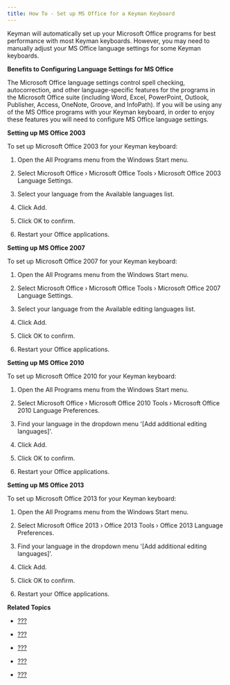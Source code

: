 ```yaml
---
title: How To - Set up MS Office for a Keyman Keyboard
---
```


Keyman will automatically set up your Microsoft Office programs for best
performance with most Keyman keyboards. However, you may need to
manually adjust your MS Office language settings for some Keyman
keyboards.

**Benefits to Configuring Language Settings for MS Office**

The Microsoft Office language settings control spell checking,
autocorrection, and other language-specific features for the programs in
the Microsoft Office suite (including Word, Excel, PowerPoint, Outlook,
Publisher, Access, OneNote, Groove, and InfoPath). If you will be using
any of the MS Office programs with your Keyman keyboard, in order to
enjoy these features you will need to configure MS Office language
settings.

**Setting up MS Office 2003**

To set up Microsoft Office 2003 for your Keyman keyboard:

1.  Open the All Programs menu from the Windows Start menu.

2.  Select Microsoft Office › Microsoft Office Tools › Microsoft Office
    2003 Language Settings.

3.  Select your language from the Available languages list.

4.  Click Add.

5.  Click OK to confirm.

6.  Restart your Office applications.

**Setting up MS Office 2007**

To set up Microsoft Office 2007 for your Keyman keyboard:

1.  Open the All Programs menu from the Windows Start menu.

2.  Select Microsoft Office › Microsoft Office Tools › Microsoft Office
    2007 Language Settings.

3.  Select your language from the Available editing languages list.

4.  Click Add.

5.  Click OK to confirm.

6.  Restart your Office applications.

**Setting up MS Office 2010**

To set up Microsoft Office 2010 for your Keyman keyboard:

1.  Open the All Programs menu from the Windows Start menu.

2.  Select Microsoft Office › Microsoft Office 2010 Tools › Microsoft
    Office 2010 Language Preferences.

3.  Find your language in the dropdown menu '\[Add additional editing
    languages\]'.

4.  Click Add.

5.  Click OK to confirm.

6.  Restart your Office applications.

**Setting up MS Office 2013**

To set up Microsoft Office 2013 for your Keyman keyboard:

1.  Open the All Programs menu from the Windows Start menu.

2.  Select Microsoft Office 2013 › Office 2013 Tools › Office 2013
    Language Preferences.

3.  Find your language in the dropdown menu '\[Add additional editing
    languages\]'.

4.  Click Add.

5.  Click OK to confirm.

6.  Restart your Office applications.

**Related Topics**

-   [???](#start_download-install_keyboard)

-   [???](#start_configure_computer)

-   [???](#start_font)

-   [???](#start_rtl)

-   [???](#basic_enable_keyboard)
